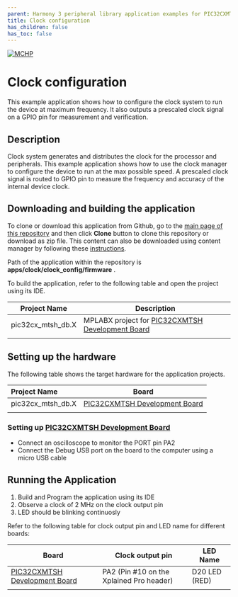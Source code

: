 ```yaml
---
parent: Harmony 3 peripheral library application examples for PIC32CXMTSH family
title: Clock configuration 
has_children: false
has_toc: false
---
```


[![MCHP](https://www.microchip.com/ResourcePackages/Microchip/assets/dist/images/logo.png)](https://www.microchip.com)

# Clock configuration

This example application shows how to configure the clock system to run the device at maximum frequency. It also outputs a prescaled clock signal on a GPIO pin for measurement and verification.

## Description

Clock system generates and distributes the clock for the processor and peripherals. This example application shows how to use the clock manager to configure the device to run at the max possible speed. A prescaled clock signal is routed to GPIO pin to measure the frequency and accuracy of the internal device clock.

## Downloading and building the application

To clone or download this application from Github, go to the [main page of this repository](https://github.com/Microchip-MPLAB-Harmony/csp_apps_pic32cx_mt) and then click **Clone** button to clone this repository or download as zip file.
This content can also be downloaded using content manager by following these [instructions](https://github.com/Microchip-MPLAB-Harmony/contentmanager/wiki).

Path of the application within the repository is **apps/clock/clock_config/firmware** .

To build the application, refer to the following table and open the project using its IDE.

| Project Name      | Description                                    |
| ----------------- | ---------------------------------------------- |
| pic32cx_mtsh_db.X | MPLABX project for [PIC32CXMTSH Development Board](https://www.microchip.com/en-us/development-tool/PIC32CXMTSH-DB) |
|||

## Setting up the hardware

The following table shows the target hardware for the application projects.

| Project Name| Board|
|:---------|:---------:|
| pic32cx_mtsh_db.X | [PIC32CXMTSH Development Board](https://www.microchip.com/en-us/development-tool/PIC32CXMTSH-DB)
|||

### Setting up [PIC32CXMTSH Development Board](https://www.microchip.com/en-us/development-tool/PIC32CXMTSH-DB)

- Connect an oscilloscope to monitor the PORT pin PA2 
- Connect the Debug USB port on the board to the computer using a micro USB cable

## Running the Application

1. Build and Program the application using its IDE
2. Observe a clock of 2 MHz on the clock output pin
3. LED should be blinking continuosly

Refer to the following table for clock output pin and LED name for different boards:

| Board      | Clock output pin | LED Name |
| ---------- | ---------------- |--------- |
| [PIC32CXMTSH Development Board](https://www.microchip.com/en-us/development-tool/PIC32CXMTSH-DB) | PA2 (Pin #10 on the Xplained Pro header)  | D20 LED (RED) |
|||
